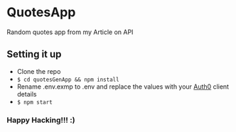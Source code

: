 # QuotesApp
Random quotes app  from my Article on API

## Setting it up
* Clone the repo
* `$ cd quotesGenApp && npm install`
* Rename .env.exmp to .env and replace the values with your [Auth0](https://manage.auth0.com/#/clients) client details
* `$ npm start`

### Happy Hacking!!! :)
